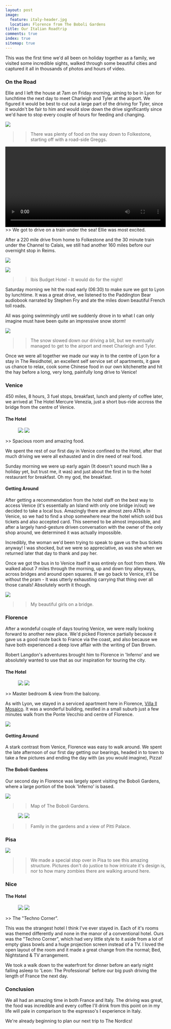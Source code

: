 ```yaml
---
layout: post
image:
  feature: italy-header.jpg
  location: Florence from The Boboli Gardens
title: Our Italian Roadtrip
comments: true
index: true
sitemap: true
---
```


This was the first time we'd all been on holiday together as a family, we visited some incredible sights, walked through some beautiful cities and captured it all in thousands of photos and hours of video.

### On the Road

Ellie and I left the house at 7am on Friday morning, aiming to be in Lyon for lunchtime the next day to meet Charleigh and Tyler at the airport. We figured it would be best to cut out a large part of the driving for Tyler, since it wouldn't be fair to him and would slow down the drive significantly since we'd have to stop every couple of hours for feeding and changing.

<a href="/uploads/2015/03/eating-in-the-car.jpg"><img src="/uploads/2015/03/eating-in-the-car.jpg"></a>

>> There was plenty of food on the way down to Folkestone, starting off with a road-side Greggs.

<video width="100%" autoplay loop>
  <source src="/uploads/2015/03/Car.mp4" type="video/mp4">
  Your browser does not support the video tag.
</video>
>> We got to drive on a train under the sea! Ellie was most excited.

After a 220 mile drive from home to Folkestone and the 30 minute train under the Channel to Calais, we still had another 160 miles before our overnight stop in Reims.

<a href="/uploads/2015/03/lyon-hotel-1.jpg"><img src="/uploads/2015/03/lyon-hotel-1.jpg"></a>

<a href="/uploads/2015/03/lyon-hotel-2.jpg"><img src="/uploads/2015/03/lyon-hotel-2.jpg"></a>

>> Ibis Budget Hotel - It would do for the night!

Saturday morning we hit the road early (06:30) to make sure we got to Lyon by lunchtime. It was a great drive, we listened to the Paddington Bear audiobook narrated by Stephen Fry and ate the miles down beautiful French toll roads.

All was going swimmingly until we suddenly drove in to what I can only imagine must have been quite an impressive snow storm!

<a href="/uploads/2015/03/lyon-snow.jpg"><img src="/uploads/2015/03/lyon-snow.jpg"></a>

>> The snow slowed down our driving a bit, but we eventually managed to get to the airport and meet Charleigh and Tyler.

Once we were all together we made our way in to the centre of Lyon for a stay in The Residhotel, an excellent self service set of apartments, it gave us chance to relax, cook some Chinese food in our own kitchenette and hit the hay before a long, very long, painfully long drive to Venice!

### Venice

450 miles, 8 hours, 3 fuel stops, breakfast, lunch and plenty of coffee later, we arrived at The Hotel Mercure Venezia, just a short bus-ride accross the bridge from the centre of Venice.

#### The Hotel

<figure class="half">
    <a href="/uploads/2015/03/venice-hotel-1.jpg"><img src="/uploads/2015/03/venice-hotel-1.jpg"></a>
    <a href="/uploads/2015/03/venice-hotel-2.jpg"><img src="/uploads/2015/03/venice-hotel-2.jpg"></a>
 
</figure>
>> Spacious room and amazing food.

We spent the rest of our first day in Venice confined to the Hotel, after that much driving we were all exhausted and in dire need of real food.

Sunday morning we were up early again (It doesn't sound much like a holiday yet, but trust me, it was) and just about the first in to the hotel restaurant for breakfast. Oh my god, the breakfast.

#### Getting Around

After getting a recommendation from the hotel staff on the best way to access Venice (it's essentially an Island with only one bridge in/out) we decided to take a local bus. Amazingly there are almost zero ATMs in Venice, so we had to find a shop somewhere near the hotel which sold bus tickets and also accepted card. This seemed to be almost impossible, and after a largely hand-gesture driven conversation with the owner of the only shop around, we determined it was actually impossible.

Incredibly, the woman we'd been trying to speak to gave us the bus tickets anyway! I was shocked, but we were so appreciative, as was she when we returned later that day to thank and pay her.

Once we got the bus in to Venice itself it was entirely on foot from there. We walked about 7 miles through the morning, up and down tiny alleyways, across bridges and around open squares. If we go back to Venice, it'll be without the pram - It was utterly exhausting carrying that thing over all those canals! Absolutely worth it though.

<a href="/uploads/2015/03/venice-bridge.jpg"><img src="/uploads/2015/03/venice-bridge.jpg"></a>

>> My beautiful girls on a bridge.

### Florence

After a wondeful couple of days touring Venice, we were really looking forward to another new place. We'd picked Florence partially because it gave us a good route back to France via the coast, and also because we have both experienced a deep love affair with the writing of Dan Brown.

Robert Langdon's adventures brought him to Florence in 'Inferno' and we absolutely wanted to use that as our inspiration for touring the city.

#### The Hotel

<figure class="half">
    <a href="/uploads/2015/03/florence-hotel-1.jpg"><img src="/uploads/2015/03/florence-hotel-1.jpg"></a>
    <a href="/uploads/2015/03/florence-hotel-2.jpg"><img src="/uploads/2015/03/florence-hotel-2.jpg"></a>
</figure>
>> Master bedroom & view from the balcony.

As with Lyon, we stayed in a serviced apartment here in Florence, [Villa Il Mosaico](http://www.villailmosaico.it/). It was a wonderful building, nestled in a small suburb just a few minutes walk from the Ponte Vecchio and centre of Florence.

<a href="/uploads/2015/03/ponte-vecchio.jpg"><img src="/uploads/2015/03/ponte-vecchio.jpg"></a>

#### Getting Around

A stark contrast from Venice, Florence was easy to walk around. We spent the late afternoon of our first day getting our bearings, headed in to town to take a few pictures and ending the day with (as you would imagine), Pizza!

#### The Boboli Gardens

Our second day in Florence was largely spent visiting the Boboli Gardens, where a large portion of the book 'Inferno' is based.

<a href="/uploads/2015/03/garden-sign.jpg"><img src="/uploads/2015/03/garden-sign.jpg"></a>

>> Map of The Boboli Gardens.

<figure class="half">
	<a href="/uploads/2015/03/boboli-gardens.jpg"><img src="/uploads/2015/03/boboli-gardens.jpg"></a>
	<a href="/uploads/2015/03/pitti-palace.jpg"><img src="/uploads/2015/03/pitti-palace.jpg"></a>
</figure>

>> Family in the gardens and a view of Pitti Palace.

### Pisa

<a href="/uploads/2015/03/leaning-tower-of-pisa.jpg"><img src="/uploads/2015/03/leaning-tower-of-pisa.jpg"></a>

>> We made a special stop over in Pisa to see this amazing structure. Pictures don't do justice to how intricate it's design is, nor to how many zombies there are walking around here.

### Nice

#### The Hotel

<figure class="half">
    <a href="/uploads/2015/03/nice-hotel-1.jpg"><img src="/uploads/2015/03/nice-hotel-1.jpg"></a>
    <a href="/uploads/2015/03/nice-hotel-2.jpg"><img src="/uploads/2015/03/nice-hotel-2.jpg"></a>

</figure>
>> The "Techno Corner".

This was the strangest hotel I think I've ever stayed in. Each of it's rooms was themed differently and none in the manor of a conventional hotel. Ours was the "Techno Corner", which had very little style to it aside from a lot of empty glass bowls and a huge projection screen instead of a TV. I loved the open layout of the room and it made a great change from the normal; Bed, Nightstand & TV arrangement.

We took a walk down to the waterfront for dinner before an early night falling asleep to 'Leon: The Professional' before our big push driving the length of France the next day. 

### Conclusion

We all had an amazing time in both France and Italy. The driving was great, the food was incredible and every coffee I'll drink from this point on in my life will pale in comparison to the espresso's I experience in Italy.

We're already beginning to plan our next trip to The Nordics!
